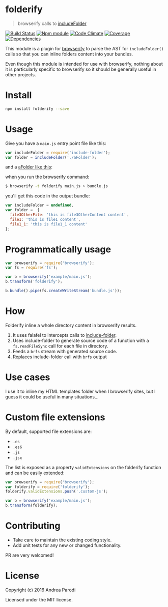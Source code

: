 # folderify


> browserify calls to [includeFolder](https://github.com/parro-it/include-folder)

[![Build Status](https://img.shields.io/travis/parro-it/folderify.svg)](http://travis-ci.org/parro-it/folderify)
[![Npm module](https://img.shields.io/npm/dt/folderify.svg)](https://npmjs.org/package/folderify)
[![Code Climate](https://img.shields.io/codeclimate/github/parro-it/folderify.svg)](https://codeclimate.com/github/parro-it/folderify)
[![Coverage](https://img.shields.io/codeclimate/coverage/github/parro-it/folderify.svg)](https://codeclimate.com/github/parro-it/folderify)
[![Dependencies](https://img.shields.io/versioneye/d/parro-it/folderify.svg)](https://codeclimate.com/github/parro-it/folderify)

This module is a plugin for [browserify](http://browserify.org) to parse the AST for `includeFolder()` calls so that you can inline folders content into your bundles.

Even though this module is intended for use with browserify, nothing about it is particularly specific to browserify so it should be generally useful in other projects.

# Install

```bash
npm install folderify --save
```

# Usage

Give you have a `main.js` entry point file like this:

```js
var includeFolder = require('include-folder');
var folder = includeFolder('./aFolder');
```

and a [aFolder like this](https://github.com/parro-it/include-folder/tree/master/test/files):

when you run the browserify command:

```bash
$ browserify -t folderify main.js > bundle.js
```

you'll get this code in the output bundle:

``` js
var includeFolder = undefined,
var folder =  {
  file3OtherFile: 'this is file3OtherContent content',
  file1: 'this is file1 content',
  file1_1: 'this is file1_1 content'
};
```


# Programmatically usage

```js
var browserify = require('browserify');
var fs = require('fs');

var b = browserify('example/main.js');
b.transform('folderify');

b.bundle().pipe(fs.createWriteStream('bundle.js'));
```

# How

Folderify inline a whole directory content in browserify results.

1. It uses falafel to intercepts calls to [include-folder](https://github.com/parro-it/include-folder).
2. Uses include-folder to generate source code of a function with a `fs.readFileSync` call for each file in directory.
3. Feeds a `brfs` stream with generated source code.
4. Replaces include-folder call with `brfs` output


# Use cases

I use it to inline my HTML templates folder when I browserify sites, but I guess it could be useful in many situations...

# Custom file extensions

By default, supported file extensions are:
- `.es`
- `.es6`
- `.js`
- `.jsx`

The list is exposed as a property `validExtensions` on the folderify function and can be easily extended:

```js
var browserify = require('browserify');
var folderify = require('folderify');
folderify.validExtensions.push('.custom-js');

var b = browserify('example/main.js');
b.transform(folderify);
```


# Contributing

* Take care to maintain the existing coding style.
* Add unit tests for any new or changed functionality.

PR are very welcomed!

# License

Copyright (c) 2016 Andrea Parodi

Licensed under the MIT license.

